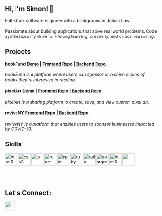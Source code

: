 
##  Hi, I'm Simon! 👋 

Full-stack software engineer with a background in Judaic Law. <br> <br>
 Passionate about building applications that solve real world problems. Code synthesizes my drive for lifelong learning, creativity, and critical reasoning.


## Projects

####  bookFund [Demo](https://bookfund.netlify.app/) | [Frontend Repo](https://github.com/escohen115/frontend-bookfund) | [Backend Repo](https://github.com/escohen115/backend-bookfund) 
<i> bookFund is a platform where users can sponsor or receive copies of books they’re interested in reading. </i>

#### pixelArt [Demo](https://pixelartflatiron.netlify.app) | [Frontend Repo](https://github.com/escohen115/pixel-art) | [Backend Repo](https://github.com/escohen115/backend-pixel-art) 
<i> pixelArt is a sharing platform to create, save, and view custom pixel art. </i>

#### reviveNY [Frontend Repo](https://github.com/escohen115/revive-NY-frontend) | [Backend Repo](https://github.com/escohen115/revive_NY_backend) 
<i> reviveNY is a platform that enables users to sponsor businesses impacted by COVID-19. </i>

## Skills 

<img src="https://icongr.am/devicon/html5-original.svg?size=128&color=currentColor" alt="html5" align="left" width="40" height="40"/>
<img src="https://icongr.am/devicon/css3-original.svg?size=128&color=currentColor" alt="css3" align="left" width="40" height="40"/>
<img src="https://icongr.am/devicon/javascript-original.svg?size=128&color=currentColor" alt="js" align="left" width="40" height="40"/>
<img src="https://icongr.am/devicon/react-original.svg?size=128&color=currentColor" alt="react" align="left" width="40" height="40"/>
<img src="https://icongr.am/devicon/npm-original-wordmark.svg?size=128&color=currentColor" alt="npm" align="left" width="40" height="40"/>
<img src="https://icongr.am/devicon/ruby-original.svg?size=128&color=currentColor" alt="ruby" align="left" width="40" height="40"/>
<img src="https://icongr.am/devicon/rails-original-wordmark.svg?size=128&color=4b3672" alt="rails" align="left" width="40" height="40"/>
<img src="https://icongr.am/devicon/postgresql-original.svg?size=128&color=currentColor" alt="postgres" align="left" width="40" height="40"/>
<img src="https://icongr.am/devicon/c-original.svg?size=128&color=currentColor" alt="html5" align="left" width="40" height="40"/>
<img src="https://icongr.am/devicon/python-original.svg?size=128&color=currentColor" height="40"/>

<br> <br>

## Let's Connect :
<a href="https://www.linkedin.com/in/simon-cohen-575413102/" target="blank"><img align="left" src="https://icongr.am/devicon/linkedin-original.svg?size=128&color=currentColor" height="30" width="30" /></a>
<!--

